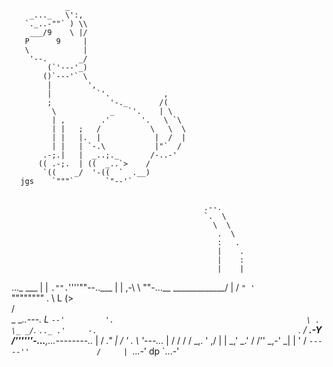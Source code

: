                 _
        _..._   \':,
       `._..-""` ) \\
        ___/9    \ |/
       P      9     |
       \            |
        '--.       _/
            (`'---'_)
           ()`---'` \
            |        ',
            |          `'.            ,
            ;             '-._       /(
             \            _   `'.    | \
             | ,        .'       '.   \ `\
             | |   ;   /           \   \  \
             | |   |.  |            |  /  |
             | |   | `-.\           |"`  /
           .-;.|   |  _..;._       /-..-'
          (( .-;.  | ((  _..`>    /
           `((    _/  '-((  `  .__)
      jgs    `"""`       `"--'`


                                               .--.
                                               `.  \
                                                 \  \
                                                  .  \
                                                  :   .
                                                  |    .
                                                  |    :
                                                  |    |
  ..._  ___                                       |    |
 `."".`''''""--..___                              |    |
 ,-\  \             ""-...__         _____________/    |
 / ` " '                    `""""""""                  .
 \                                                      L
 (>                                                      \
/                                                         \
\_    ___..---.                                            L
  `--'         '.                                           \
                 .                                           \_
                _/`.                                           `.._
             .'     -.                                             `.
            /     __.-Y     /''''''-...___,...--------.._            |
           /   _."    |    /                ' .      \   '---..._    |
          /   /      /    /                _,. '    ,/           |   |
          \_,'     _.'   /              /''     _,-'            _|   |
                  '     /               `-----''               /     |
                  `...-'     dp                                `...-'



